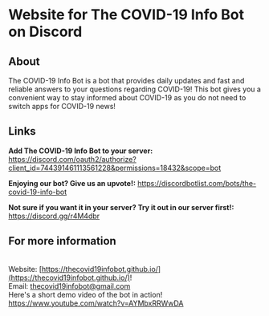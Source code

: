 # Website for The COVID-19 Info Bot on Discord

## About
The COVID-19 Info Bot is a bot that provides daily updates and fast and reliable answers to your questions regarding COVID-19! This bot gives you a convenient way to stay informed about COVID-19 as you do not need to switch apps for COVID-19 news!

## Links
**Add The COVID-19 Info Bot to your server:** https://discord.com/oauth2/authorize?client_id=744391461113561228&permissions=18432&scope=bot

**Enjoying our bot? Give us an upvote!:** https://discordbotlist.com/bots/the-covid-19-info-bot

**Not sure if you want it in your server? Try it out in our server first!:** https://discord.gg/r4M4dbr 

## For more information 
</br>Website: [https://thecovid19infobot.github.io/](https://thecovid19infobot.github.io/)!
</br>Email: [thecovid19infobot@gmail.com](mailto:thecovid19infobot@gmail.com)
</br>Here's a short demo video of the bot in action!  https://www.youtube.com/watch?v=AYMbxRRWwDA 
